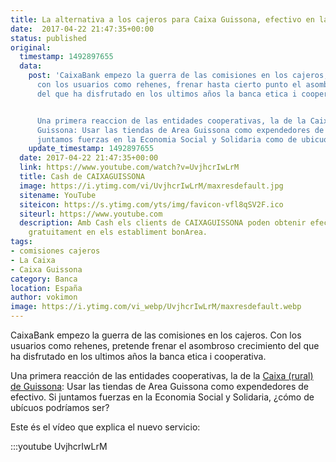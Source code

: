 ```yaml
---
title: La alternativa a los cajeros para Caixa Guissona, efectivo en las tiendas
date:  2017-04-22 21:47:35+00:00
status: published
original:
  timestamp: 1492897655
  data:
    post: 'CaixaBank empezo la guerra de las comisiones en los cajeros, que ha conseguido,
      con los usuarios como rehenes, frenar hasta cierto punto el asombroso crecimiento
      del que ha disfrutado en los ultimos años la banca etica i cooperativa.


      Una primera reaccion de las entidades cooperativas, la de la Caixa (rural) de
      Guissona: Usar las tiendas de Area Guissona como expendedores de efectivo. Si
      juntamos fuerzas en la Economia Social y Solidaria como de ubicuos podemos ser?'
    update_timestamp: 1492897655
  date: 2017-04-22 21:47:35+00:00
  link: https://www.youtube.com/watch?v=UvjhcrIwLrM
  title: Cash de CAIXAGUISSONA
  image: https://i.ytimg.com/vi/UvjhcrIwLrM/maxresdefault.jpg
  sitename: YouTube
  siteicon: https://s.ytimg.com/yts/img/favicon-vfl8qSV2F.ico
  siteurl: https://www.youtube.com
  description: Amb Cash els clients de CAIXAGUISSONA poden obtenir efectiu sempre
    gratuitament en els establiment bonArea.
tags:
- comisiones cajeros
- La Caixa
- Caixa Guissona
category: Banca
location: España
author: vokimon
image: https://i.ytimg.com/vi_webp/UvjhcrIwLrM/maxresdefault.webp
---
```

CaixaBank empezo la guerra de las comisiones en los cajeros.
Con los usuarios como rehenes,
pretende frenar el asombroso crecimiento del que ha disfrutado en los ultimos años la banca etica i cooperativa.

Una primera reacción de las entidades cooperativas,
la de la [Caixa (rural) de Guissona](https://caixaguisona.com):
Usar las tiendas de Area Guissona como expendedores de efectivo.
Si juntamos fuerzas en la Economia Social y Solidaria,
¿cómo de ubícuos podríamos ser?

Este és el vídeo que explica el nuevo servicio:

:::youtube UvjhcrIwLrM


